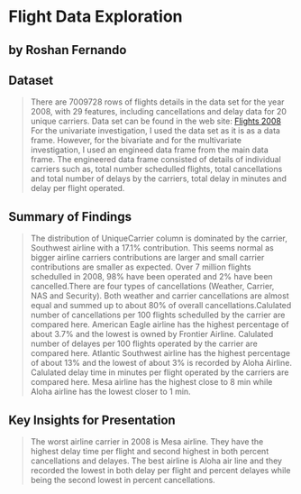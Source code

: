 # Flight Data Exploration
## by Roshan Fernando
## Dataset

> There are 7009728 rows of flights details in the data set for the year 2008, with 29 features, including cancellations and delay data for 20 unique carriers.
Data set can be found in the web site:
[Flights 2008](http://stat-computing.org/dataexpo/2009/the-data.html)
<br>For the univariate investigation, I used the data set as it is as a data frame. However, for the bivariate and for the multivariate investigation, I used an engineed data frame from the main data frame. 
The engineered data frame consisted of details of individual carriers such as, total number schedulled flights, total cancellations and total number of delays by the carriers, total delay in minutes and delay per flight operated.


## Summary of Findings

> The distribution of UniqueCarrier column is dominated by the carrier, Southwest airline with a 17.1% contribution. This seems normal as bigger airline carriers contributions are larger and small carrier contributions are smaller as expected. Over 7 million flights schedulled in 2008, 98% have been operated and 2% have been cancelled.There are four types of cancellations (Weather, Carrier, NAS and Security). Both weather and carrier cancellations are almost equal and summed up to about 80% of overall cancellations.Calulated number of cancellations per 100 flights schedulled by the carrier are compared here. American Eagle airline has the highest percentage of about 3.7% and the lowest is owned by Frontier Airline. Calulated number of delayes per 100 flights operated by the carrier are compared here. Atlantic Southwest airline has the highest percentage of about 13% and the lowest of about 3% is recorded by Aloha Airline. Calulated delay time in minutes per flight operated by the carriers are compared here. Mesa airline has the highest close to 8 min while Aloha airline has the lowest closer to 1 min. 


## Key Insights for Presentation

> The worst airline carrier in 2008 is Mesa airline. They have the highest delay time per flight and second highest in both percent cancellations and delayes. The best airline is Aloha air line and they recorded the lowest in both delay per flight and percent delayes while being the second lowest in percent cancellations.
